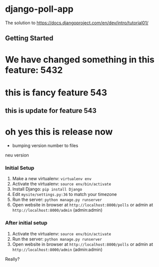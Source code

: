 django-poll-app
===============

The solution to https://docs.djangoproject.com/en/dev/intro/tutorial01/

Getting Started
---------------

# We have changed something in this feature: 5432
# this is fancy feature 543
## this is update for feature 543

# oh yes this is release now
* bumping version number to files

neu version 

### Initial Setup ###
1. Make a new virtualenv: ``virtualenv env``
2. Activate the virtualenv: ``source env/bin/activate``
3. Install Django: ``pip install Django``
4. Edit ``mysite/settings.py:36`` to match your timezone
5. Run the server: ``python manage.py runserver``
6. Open website in browser at ``http://localhost:8000/polls`` or admin at ``http://localhost:8000/admin`` (admin:admin)

### After initial setup ###
1. Activate the virtualenv: ``source env/bin/activate``
2. Run the server: ``python manage.py runserver``
3. Open website in browser at ``http://localhost:8000/polls`` or admin at ``http://localhost:8000/admin`` (admin:admin)

Really?
